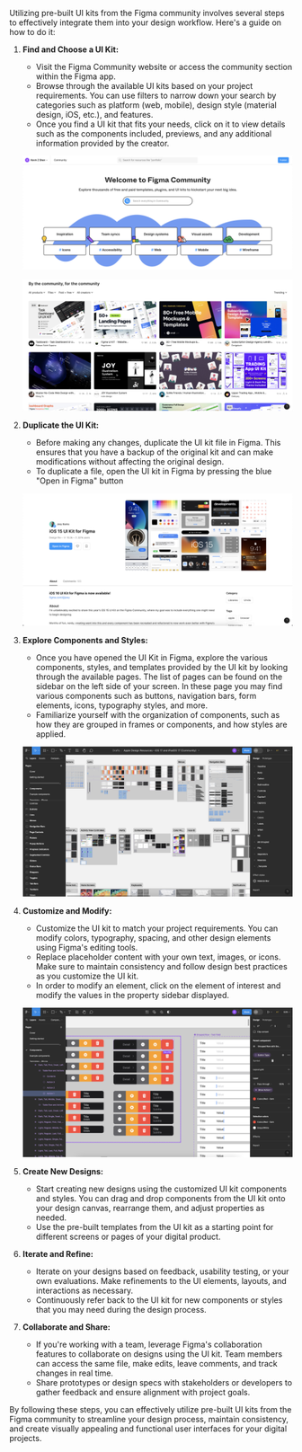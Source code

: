 Utilizing pre-built UI kits from the Figma community involves several steps to effectively integrate them into your design workflow. Here's a guide on how to do it:

1. **Find and Choose a UI Kit:**

   - Visit the Figma Community website or access the community section within the Figma app.
   - Browse through the available UI kits based on your project requirements. You can use filters to narrow down your search by categories such as platform (web, mobile), design style (material design, iOS, etc.), and features.
   - Once you find a UI kit that fits your needs, click on it to view details such as the components included, previews, and any additional information provided by the creator.

   ![alt text](image.png)

   ![alt text](image-1.png)

2. **Duplicate the UI Kit:**

   - Before making any changes, duplicate the UI kit file in Figma. This ensures that you have a backup of the original kit and can make modifications without affecting the original design.
   - To duplicate a file, open the UI kit in Figma by pressing the blue "Open in Figma" button

   ![alt text](image-2.png)

3. **Explore Components and Styles:**

   - Once you have opened the UI Kit in Figma, explore the various components, styles, and templates provided by the UI kit by looking through the available pages. The list of pages can be found on the sidebar on the left side of your screen. In these page you may find various components such as buttons, navigation bars, form elements, icons, typography styles, and more.
   - Familiarize yourself with the organization of components, such as how they are grouped in frames or components, and how styles are applied.

   ![alt text](image-3.png)

4. **Customize and Modify:**

   - Customize the UI kit to match your project requirements. You can modify colors, typography, spacing, and other design elements using Figma's editing tools.
   - Replace placeholder content with your own text, images, or icons. Make sure to maintain consistency and follow design best practices as you customize the UI kit.
   - In order to modify an element, click on the element of interest and modify the values in the property sidebar displayed.

   ![alt text](image-4.png)

5. **Create New Designs:**

   - Start creating new designs using the customized UI kit components and styles. You can drag and drop components from the UI kit onto your design canvas, rearrange them, and adjust properties as needed.
   - Use the pre-built templates from the UI kit as a starting point for different screens or pages of your digital product.

6. **Iterate and Refine:**

   - Iterate on your designs based on feedback, usability testing, or your own evaluations. Make refinements to the UI elements, layouts, and interactions as necessary.
   - Continuously refer back to the UI kit for new components or styles that you may need during the design process.

7. **Collaborate and Share:**
   - If you're working with a team, leverage Figma's collaboration features to collaborate on designs using the UI kit. Team members can access the same file, make edits, leave comments, and track changes in real time.
   - Share prototypes or design specs with stakeholders or developers to gather feedback and ensure alignment with project goals.

By following these steps, you can effectively utilize pre-built UI kits from the Figma community to streamline your design process, maintain consistency, and create visually appealing and functional user interfaces for your digital projects.
